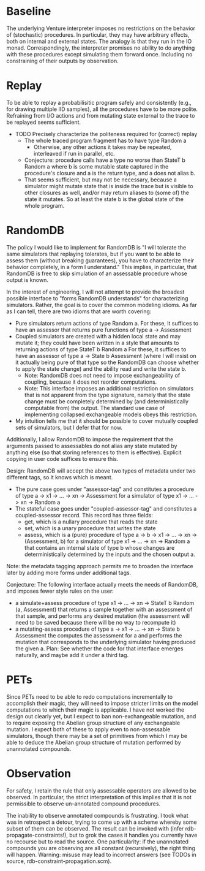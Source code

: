 Baseline
========

The underlying Venture interpreter imposes no restrictions on the
behavior of (stochastic) procedures.  In particular, they may have
arbitrary effects, both on internal and external states.  The analogy
is that they run in the IO monad.  Correspondingly, the interpreter
promises no ability to do anything with these procedures except
simulating them forward once.  Including no constraining of their
outputs by observation.

Replay
======

To be able to replay a probabilisitic program safely and consistently
(e.g., for drawing multiple IID samples), all the procedures have to
be more polite.  Refraining from I/O actions and from mutating state
external to the trace to be replayed seems sufficient.
- TODO Precisely characterize the politeness required for (correct)
  replay
  - The whole traced program fragment has to have type Random a
    - Otherwise, any other actions it takes may be repeated,
      interleaved if run in parallel, etc.
  - Conjecture: procedure calls have a type no worse than
      StateT b Random a
    where b is some mutable state captured in the procedure's closure
    and a is the return type, and a does not alias b.
  - That seems sufficient, but may not be necessary, because a
    simulator might mutate state that is inside the trace but is
    visible to other closures as well, and/or may return aliases to
    (some of) the state it mutates.  So at least the state b is the
    global state of the whole program.

RandomDB
========

The policy I would like to implement for RandomDB is "I will tolerate
the same simulators that replaying tolerates, but if you want to be
able to assess them (without breaking guarantees), you have to
characterize their behavior completely, in a form I understand."  This
implies, in particular, that RandomDB is free to skip simulation of an
assessable procedure whose output is known.

In the interest of engineering, I will not attempt to provide the
broadest possible interface to "forms RandomDB understands" for
characterizing simulators.  Rather, the goal is to cover the common
modeling idioms.  As far as I can tell, there are two idioms that are
worth covering:
- Pure simulators return actions of type Random a.  For these, it
  suffices to have an assessor that returns pure functions of type
    a -> Assessment
- Coupled simulators are created with a hidden local state and may
  mutate it; they could have been written in a style that amounts to
  returning actions of type
    StateT b Random a
  For these, it suffices to have an assessor of type
    a -> State b Assessment
  (where I will insist on it actually being pure of that type so the
  RandomDB can choose whether to apply the state change) and the
  ability read and write the state b.
  - Note: RandomDB does not need to impose exchangeability of
    coupling, because it does not reorder computations.
  - Note: This interface imposes an additional restriction on
    simulators that is not apparent from the type signature, namely
    that the state change must be completely determined by (and
    deterministically computable from) the output.  The standard use
    case of implementing collapsed exchangeable models obeys this
    restriction.
- My intuition tells me that it should be possible to cover mutually
  coupled sets of simulators, but I defer that for now.

Additionally, I allow RandomDB to impose the requirement that the
arguments passed to assessables do not alias any state mutated by
anything else (so that storing references to them is effective).
Explicit copying in user code suffices to ensure this.

Design: RandomDB will accept the above two types of metadata under two
different tags, so it knows which is meant.
- The pure case goes under "assessor-tag" and constitutes a procedure
  of type a -> x1 -> ... -> xn -> Assessment for a simulator of type
  x1 -> ... -> xn -> Random a
- The stateful case goes under "coupled-assessor-tag" and constitutes
  a coupled-assessor record.  This record has three fields:
  - get, which is a nullary procedure that reads the state
  - set, which is a unary procedure that writes the state
  - assess, which is a (pure) procedure of type
      a -> b -> x1 -> ... -> xn -> (Assessment, b)
    for a simulator of type
      x1 -> ... -> xn -> Random a
    that contains an internal state of type b whose changes are
    deterministically determined by the inputs and the chosen output a.

Note: the metadata tagging approach permits me to broaden the
interface later by adding more forms under additional tags.

Conjecture: The following interface actually meets the needs of
RandomDB, and imposes fewer style rules on the user:
- a simulate+assess procedure of type
    x1 -> ... -> xn -> StateT b Random (a, Assessment)
  that returns a sample together with an assessment of that sample,
  and performs any desired mutation (the assessment will need to be
  saved because there will be no way to recompute it)
- a mutating-assess procedure of type
    a -> x1 -> ... -> xn -> State b Assessment
  the computes the assessment for a and performs the mutation
  that corresponds to the underlying simulator having produced the
  given a.
Plan: See whether the code for that interface emerges naturally, and
maybe add it under a third tag.

PETs
====

Since PETs need to be able to redo computations incrementally to
accomplish their magic, they will need to impose stricter limits on
the model computations to which their magic is applicable.  I have not
worked the design out clearly yet, but I expect to ban
non-exchangeable mutation, and to require exposing the Abelian group
structure of any exchangeable mutation.  I expect both of these to
apply even to non-assessable simulators, though there may be a set of
primitives from which I may be able to deduce the Abelian group
structure of mutation performed by unannotated compounds.

Observation
===========

For safety, I retain the rule that only assessable operators are
allowed to be observed.  In particular, the strict interpretation of
this implies that it is not permissible to observe un-annotated
compound procedures.

The inability to observe annotated compounds is frustrating.  I took
what was in retrospect a detour, trying to come up with a scheme
whereby some subset of them can be observed.  The result can be
invoked with (infer rdb-propagate-constraints!), but to grok the cases
it handles you currently have no recourse but to read the source.  One
particularity: if the unannotated compounds you are observing are all
constant (recursively), the right thing will happen.  Warning: misuse
may lead to incorrect answers (see TODOs in source,
rdb-constraint-propagation.scm).

